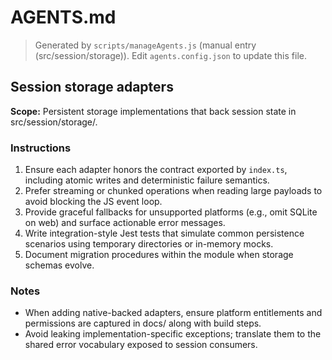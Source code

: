 # AGENTS.md
> Generated by `scripts/manageAgents.js` (manual entry (src/session/storage)). Edit `agents.config.json` to update this file.

## Session storage adapters

**Scope:** Persistent storage implementations that back session state in src/session/storage/.

### Instructions
1. Ensure each adapter honors the contract exported by `index.ts`, including atomic writes and deterministic failure semantics.
2. Prefer streaming or chunked operations when reading large payloads to avoid blocking the JS event loop.
3. Provide graceful fallbacks for unsupported platforms (e.g., omit SQLite on web) and surface actionable error messages.
4. Write integration-style Jest tests that simulate common persistence scenarios using temporary directories or in-memory mocks.
5. Document migration procedures within the module when storage schemas evolve.

### Notes
- When adding native-backed adapters, ensure platform entitlements and permissions are captured in docs/ along with build steps.
- Avoid leaking implementation-specific exceptions; translate them to the shared error vocabulary exposed to session consumers.

